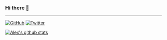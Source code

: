 ### Hi there 👋

---

<a href="https://github.com/trelore"><img src="https://img.shields.io/github/followers/trelore.svg?label=GitHub&style=social" alt="GitHub"></a>
<a href="https://twitter.com/AlexanderJophus"><img src="https://img.shields.io/twitter/follow/AlexanderJophus?label=Twitter&style=social" alt="Twitter"></a>

[![Alex's github stats](https://github-readme-stats.vercel.app/api?username=trelore&theme=vision-friendly-dark&count_private=true&include_all_commits=true)](https://github.com/trelore)
